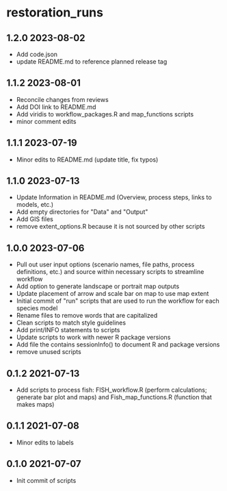 # restoration_runs

## 1.2.0 2023-08-02
* Add code.json
* update README.md to reference planned release tag

## 1.1.2 2023-08-01
* Reconcile changes from reviews
* Add DOI link to README.md
* Add viridis to workflow_packages.R and map_functions scripts
* minor comment edits

## 1.1.1 2023-07-19
* Minor edits to README.md (update title, fix typos)

## 1.1.0 2023-07-13
* Update Information in README.md (Overview, process steps, links to models, etc.)
* Add empty directories for "Data" and "Output"
* Add GIS files
* remove extent_options.R because it is not sourced by other scripts

## 1.0.0 2023-07-06
* Pull out user input options (scenario names, file paths, process definitions, etc.) and source within necessary scripts to streamline workflow
* Add option to generate landscape or portrait map outputs
* Update placement of arrow and scale bar on map to use map extent
* Initial commit of "run" scripts that are used to run the workflow for each species model
* Rename files to remove words that are capitalized
* Clean scripts to match style guidelines 
* Add print/INFO statements to scripts
* Update scripts to work with newer R package versions
* Add file the contains sessionInfo() to document R and package versions
* remove unused scripts

## 0.1.2 2021-07-13
* Add scripts to process fish: FISH_workflow.R (perform calculations; generate bar plot and maps) and Fish_map_functions.R (function that makes maps)

## 0.1.1 2021-07-08
* Minor edits to labels

## 0.1.0 2021-07-07
* Init commit of scripts
